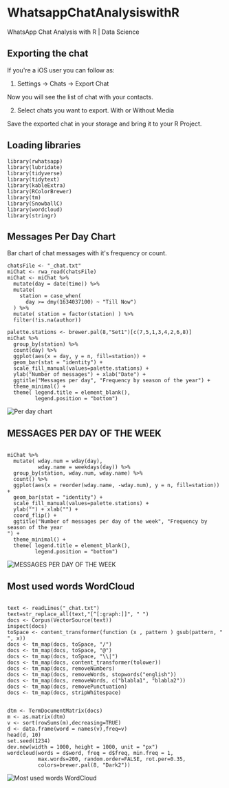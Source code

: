 # WhatsappChatAnalysiswithR
WhatsApp Chat Analysis with R | Data Science

## Exporting the chat

If you're a iOS user you can follow as:

1. Settings -> Chats -> Export Chat

Now you will see the list of chat with your contacts.

2. Select chats you want to export.
With or Without Media

Save the exported chat in your storage and bring it to your R Project.


## Loading libraries

```{r message=FALSE, warning=FALSE}
library(rwhatsapp)
library(lubridate)
library(tidyverse)
library(tidytext)
library(kableExtra)
library(RColorBrewer)
library(tm)
library(SnowballC)
library(wordcloud)
library(stringr)

```

## Messages Per Day  Chart
Bar chart of chat messages with it's frequency or count.

```{r message=FALSE, warning=FALSE}
chatsFile <- "_chat.txt"
miChat <- rwa_read(chatsFile)
miChat <- miChat %>% 
  mutate(day = date(time)) %>% 
  mutate(
    station = case_when(
      day >= dmy(1634037100) ~ "Till Now")
  ) %>% 
  mutate( station = factor(station) ) %>% 
  filter(!is.na(author))

palette.stations <- brewer.pal(8,"Set1")[c(7,5,1,3,4,2,6,8)]
miChat %>% 
  group_by(station) %>% 
  count(day) %>%
  ggplot(aes(x = day, y = n, fill=station)) +
  geom_bar(stat = "identity") +
  scale_fill_manual(values=palette.stations) +
  ylab("Number of messages") + xlab("Date") +
  ggtitle("Messages per day", "Frequency by season of the year") +
  theme_minimal() +
  theme( legend.title = element_blank(), 
         legend.position = "bottom")

```

![Per day chart](https://i.imgur.com/tZARiB6.png)

## MESSAGES PER DAY OF THE WEEK

```{r message=FALSE, warning=FALSE}

miChat %>% 
  mutate( wday.num = wday(day),
          wday.name = weekdays(day)) %>% 
  group_by(station, wday.num, wday.name) %>% 
  count() %>% 
  ggplot(aes(x = reorder(wday.name, -wday.num), y = n, fill=station)) +
  geom_bar(stat = "identity") +
  scale_fill_manual(values=palette.stations) +
  ylab("") + xlab("") +
  coord_flip() +
  ggtitle("Number of messages per day of the week", "Frequency by season of the year
") +
  theme_minimal() +
  theme( legend.title = element_blank(), 
         legend.position = "bottom")
```
![MESSAGES PER DAY OF THE WEEK](https://i.imgur.com/51WmkoQ.png)

## Most used words WordCloud

```{r}

text <- readLines("_chat.txt")
text=str_replace_all(text,"[^[:graph:]]", " ") 
docs <- Corpus(VectorSource(text))
inspect(docs)
toSpace <- content_transformer(function (x , pattern ) gsub(pattern, " ", x))
docs <- tm_map(docs, toSpace, "/")
docs <- tm_map(docs, toSpace, "@")
docs <- tm_map(docs, toSpace, "\\|")
docs <- tm_map(docs, content_transformer(tolower))
docs <- tm_map(docs, removeNumbers)
docs <- tm_map(docs, removeWords, stopwords("english"))
docs <- tm_map(docs, removeWords, c("blabla1", "blabla2"))
docs <- tm_map(docs, removePunctuation)
docs <- tm_map(docs, stripWhitespace)


dtm <- TermDocumentMatrix(docs)
m <- as.matrix(dtm)
v <- sort(rowSums(m),decreasing=TRUE)
d <- data.frame(word = names(v),freq=v)
head(d, 10)
set.seed(1234)
dev.new(width = 1000, height = 1000, unit = "px")
wordcloud(words = d$word, freq = d$freq, min.freq = 1,
          max.words=200, random.order=FALSE, rot.per=0.35, 
          colors=brewer.pal(8, "Dark2"))

```

![Most used words WordCloud](https://i.imgur.com/TC4wfzs.png)
